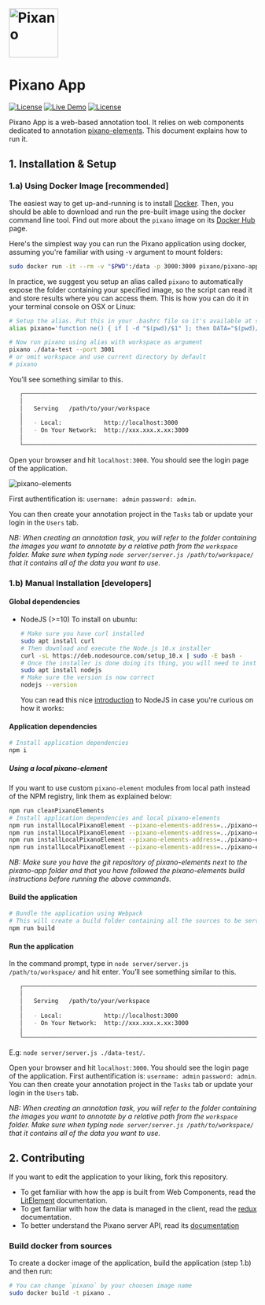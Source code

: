 # <img src="images/pixano_logo.png" alt="Pixano" height="100"/>

Pixano App
===============
[![License](https://img.shields.io/badge/license-CeCILL--C-blue.svg)](LICENSE) [![Live Demo](https://img.shields.io/badge/demo-online-green.svg)](http://pixano.cea.fr/smart-annotation/) [![License](https://img.shields.io/docker/pulls/pixano/pixano-app.svg)](Docker)

Pixano App is a web-based annotation tool. It relies on web components dedicated to annotation [pixano-elements](https://github.com/pixano/pixano-elements). This document explains how to run it.


## 1. Installation & Setup

### 1.a) Using Docker Image [recommended]

The easiest way to get up-and-running is to install [Docker](https://www.docker.com/). Then, you should be able to download and run the pre-built image using the docker command line tool. Find out more about the `pixano` image on its [Docker Hub](https://hub.docker.com/r/pixano/pixano-app/) page.

Here's the simplest way you can run the Pixano application using docker, assuming you're familiar with using -v argument to mount folders:

```bash
sudo docker run -it --rm -v "$PWD":/data -p 3000:3000 pixano/pixano-app
```

In practice, we suggest you setup an alias called `pixano` to automatically expose the folder containing your specified image, so the script can read it and store results where you can access them. This is how you can do it in your terminal console on OSX or Linux:
```bash
# Setup the alias. Put this in your .bashrc file so it's available at startup.
alias pixano='function ne() { if [ -d "$(pwd)/$1" ]; then DATA="$(pwd)/$1" && shift; else DATA="$(pwd)"; fi; sudo docker run --init -it --rm --network host -v "$DATA":/data pixano/pixano-app $@; }; ne'

# Now run pixano using alias with workspace as argument
pixano ./data-test --port 3001
# or omit workspace and use current directory by default
# pixano
```

You’ll see something similar to this.

```bash
   ┌────────────────────────────────────────────────────────────────────────┐
   │                                                                        │
   │   Serving   /path/to/your/workspace                                    │
   │                                                                        │
   │   - Local:            http://localhost:3000                            │
   │   - On Your Network:  http://xxx.xxx.x.xx:3000                         │
   │                                                                        │
   └────────────────────────────────────────────────────────────────────────┘
```

Open your browser and hit `localhost:3000`. You should see the login page of the application.

![pixano-elements](./images/login.png)

First authentification is: `username: admin` `password: admin`.

You can then create your annotation project in the `Tasks` tab or update your login in the `Users` tab.


*NB: When creating an annotation task, you will refer to the folder containing the images you want to annotate by a relative path from the `workspace` folder. Make sure when typing `node server/server.js /path/to/workspace/` that it contains all of the data you want to use.*

### 1.b) Manual Installation [developers]

#### Global dependencies

- NodeJS (>=10)
  To install on ubuntu:
  ```bash
  # Make sure you have curl installed
  sudo apt install curl
  # Then download and execute the Node.js 10.x installer
  curl -sL https://deb.nodesource.com/setup_10.x | sudo -E bash -
  # Once the installer is done doing its thing, you will need to install (or upgrade) Node.js
  sudo apt install nodejs
  # Make sure the version is now correct
  nodejs --version
  ```
  You can read this nice [introduction](https://codeburst.io/the-only-nodejs-introduction-youll-ever-need-d969a47ef219) to NodeJS in case you're curious on how it works:

#### Application dependencies

```bash
# Install application dependencies
npm i
```

##### Using a local pixano-element
If you want to use custom `pixano-element` modules from local path instead of the NPM registry, link them as explained below:

```bash
npm run cleanPixanoElements
# Install application dependencies and local pixano-elements
npm run installLocalPixanoElement --pixano-elements-address=../pixano-elements --element=core
npm run installLocalPixanoElement --pixano-elements-address=../pixano-elements --element=ai
npm run installLocalPixanoElement --pixano-elements-address=../pixano-elements --element=graphics-2d
npm run installLocalPixanoElement --pixano-elements-address=../pixano-elements --element=graphics-3d
```
*NB: Make sure you have the git repository of pixano-elements next to the pixano-app folder and that you have followed the pixano-elements build instructions before running the above commands.*

#### Build the application

```bash
# Bundle the application using Webpack
# This will create a build folder containing all the sources to be served
npm run build
```

#### Run the application

 In the command prompt, type in `node server/server.js /path/to/workspace/` and hit enter. You’ll see something similar to this.

```bash
   ┌────────────────────────────────────────────────────────────────────────┐
   │                                                                        │
   │   Serving   /path/to/your/workspace                                    │
   │                                                                        │
   │   - Local:            http://localhost:3000                            │
   │   - On Your Network:  http://xxx.xxx.x.xx:3000                         │
   │                                                                        │
   └────────────────────────────────────────────────────────────────────────┘
```

E.g: `node server/server.js ./data-test/`.

Open your browser and hit `localhost:3000`. You should see the login page of the application. First authentification is: `username: admin` `password: admin`. You can then create your annotation project in the `Tasks` tab or update your login in the `Users` tab.


*NB: When creating an annotation task, you will refer to the folder containing the images you want to annotate by a relative path from the `workspace` folder. Make sure when typing `node server/server.js /path/to/workspace/` that it contains all of the data you want to use.*


## 2. Contributing

If you want to edit the application to your liking, fork this repository.

- To get familiar with how the app is built from Web Components, read the [LitElement](https://lit-element.polymer-project.org/) documentation.
- To get familiar with how the data is managed in the client, read the [redux](https://redux.js.org/introduction/getting-started) documentation.
- To better understand the Pixano server API, read its [documentation](documentation/rest-api.md)

### Build docker from sources

To create a docker image of the application, build the application (step 1.b) and then run:
```bash
# You can change `pixano` by your choosen image name
sudo docker build -t pixano .
```
